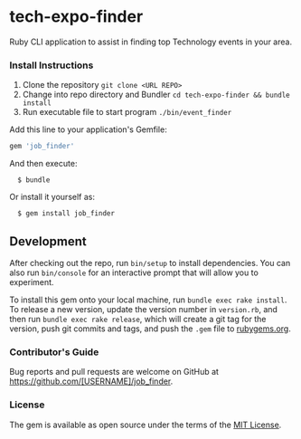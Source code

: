 # tech-expo-finder
Ruby CLI application to assist in finding top Technology events in your area.

### Install Instructions
  1. Clone the repository
  `git clone <URL REPO>`
  2. Change into repo directory and Bundler
  `cd tech-expo-finder && bundle install`
  3. Run executable file to start program
  `./bin/event_finder`

  Add this line to your application's Gemfile:

  ```ruby
  gem 'job_finder'
  ```

  And then execute:

      $ bundle

  Or install it yourself as:

      $ gem install job_finder

## Development

After checking out the repo, run `bin/setup` to install dependencies. You can also run `bin/console` for an interactive prompt that will allow you to experiment.

To install this gem onto your local machine, run `bundle exec rake install`. To release a new version, update the version number in `version.rb`, and then run `bundle exec rake release`, which will create a git tag for the version, push git commits and tags, and push the `.gem` file to [rubygems.org](https://rubygems.org).


### Contributor's Guide

Bug reports and pull requests are welcome on GitHub at https://github.com/[USERNAME]/job_finder.

### License

The gem is available as open source under the terms of the [MIT License](https://opensource.org/licenses/MIT).
